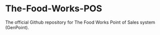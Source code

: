 # The-Food-Works-POS
The official Github repository for The Food Works Point of Sales system (GenPoint).
